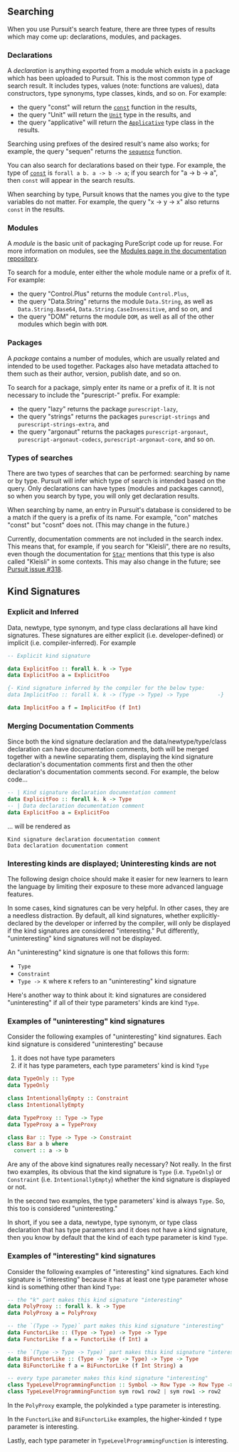 ## <a name="searching"></a>Searching

When you use Pursuit's search feature, there are three types of results which
may come up: declarations, modules, and packages.

### Declarations

A *declaration* is anything exported from a module which exists in a package
which has been uploaded to Pursuit. This is the most common type of search
result. It includes types, values (note: functions are values), data
constructors, type synonyms, type classes, kinds, and so on. For example:

* the query "const" will return the [`const`][] function in the results,
* the query "Unit" will return the [`Unit`][] type in the results, and
* the query "applicative" will return the [`Applicative`][] type class in the
  results.

Searching using prefixes of the desired result's name also works; for example,
the query "sequen" returns the [`sequence`][] function.

You can also search for declarations based on their type. For example, the type
of [`const`][] is `forall a b. a -> b -> a`; if you search for "a -> b -> a",
then `const` will appear in the search results.

When searching by type, Pursuit knows that the names you give to the type
variables do not matter. For example, the query "x -> y -> x" also returns
`const` in the results.

### Modules

A *module* is the basic unit of packaging PureScript code up for reuse. For more
information on modules, see the [Modules page in the documentation
repository][].

To search for a module, enter either the whole module name or a prefix of it.
For example:

- the query "Control.Plus" returns the module `Control.Plus`,
- the query "Data.String" returns the module `Data.String`, as well as
  `Data.String.Base64`, `Data.String.CaseInsensitive`, and so on, and
- the query "DOM" returns the module `DOM`, as well as all of the other modules
  which begin with `DOM`.

### Packages

A *package* contains a number of modules, which are usually related and
intended to be used together. Packages also have metadata attached to them such
as their author, version, publish date, and so on.

To search for a package, simply enter its name or a prefix of it. It is not
necessary to include the "purescript-" prefix. For example:

* the query "lazy" returns the package `purescript-lazy`,
* the query "strings" returns the packages `purescript-strings` and
  `purescript-strings-extra`, and
* the query "argonaut" returns the packages `purescript-argonaut`,
  `purescript-argonaut-codecs`, `purescript-argonaut-core`, and so on.

### Types of searches

There are two types of searches that can be performed: searching by name or by
type. Pursuit will infer which type of search is intended based on the query.
Only declarations can have types (modules and packages cannot), so when you
search by type, you will only get declaration results.

When searching by name, an entry in Pursuit's database is considered to be a
match if the query is a prefix of its name. For example, "con" matches "const"
but "cosnt" does not. (This may change in the future.)

Currently, documentation comments are not included in the search index. This
means that, for example, if you search for "Kleisli", there are no results,
even though the documentation for [`Star`][] mentions that this type is also
called "Kleisli" in some contexts. This may also change in the future; see
[Pursuit issue #318](https://github.com/purescript/pursuit/issues/318).

[`const`]: https://pursuit.purescript.org/packages/purescript-prelude/docs/Prelude#v:const
[`Applicative`]: https://pursuit.purescript.org/packages/purescript-prelude/docs/Prelude#t:Applicative
[`Unit`]: https://pursuit.purescript.org/packages/purescript-prelude/docs/Prelude#t:Unit
[`sequence`]: https://pursuit.purescript.org/packages/purescript-foldable-traversable/docs/Data.Traversable#t:Traversable
[Modules page in the documentation repository]: https://github.com/purescript/documentation/blob/master/language/Modules.md
[`Star`]: https://pursuit.purescript.org/packages/purescript-profunctor/docs/Data.Profunctor.Star#t:Star

## Kind Signatures

### Explicit and Inferred

Data, newtype, type synonym, and type class declarations all have kind
signatures. These signatures are either explicit (i.e. developer-defined)
or implicit (i.e. compiler-inferred). For example

```purescript
-- Explicit kind signature

data ExplicitFoo :: forall k. k -> Type
data ExplicitFoo a = ExplicitFoo

{- Kind signature inferred by the compiler for the below type:
data ImplicitFoo :: forall k. k -> (Type -> Type) -> Type         -}

data ImplicitFoo a f = ImplicitFoo (f Int)
```

### Merging Documentation Comments

Since both the kind signature declaration and the data/newtype/type/class
declaration can have documentation comments, both will be merged together
with a newline separating them, displaying the kind signature declaration's
documentation comments first and then the other declaration's documentation
comments second. For example, the below code...
```purescript
-- | Kind signature declaration documentation comment
data ExplicitFoo :: forall k. k -> Type
-- | Data declaration documentation comment
data ExplicitFoo a = ExplicitFoo
```
... will be rendered as
```
Kind signature declaration documentation comment
Data declaration documentation comment
```

### Interesting kinds are displayed; Uninteresting kinds are not

The following design choice should make it easier for new learners
to learn the language by limiting their exposure to these more
advanced language features.

In some cases, kind signatures can be very helpful. In other cases, they are
a needless distraction. By default, all kind signatures, whether explicitly-
declared by the developer or inferred by the compiler, will only be displayed
if the kind signatures are considered "interesting." Put differently,
"uninteresting" kind signatures will not be displayed.

An "uninteresting" kind signature is one that follows this form:
- `Type`
- `Constraint`
- `Type -> K` where `K` refers to an "uninteresting" kind signature

Here's another way to think about it: kind signatures are considered
"uninteresting" if all of their type parameters' kinds are kind `Type`.

### Examples of "uninteresting" kind signatures

Consider the following examples of "uninteresting" kind signatures. Each
kind signature is considered "uninteresting" because
1. it does not have type parameters
2. if it has type parameters, each type parameters' kind is kind `Type`

```purescript
data TypeOnly :: Type
data TypeOnly

class IntentionallyEmpty :: Constraint
class IntentionallyEmpty

data TypeProxy :: Type -> Type
data TypeProxy a = TypeProxy

class Bar :: Type -> Type -> Constraint
class Bar a b where
  convert :: a -> b
```
Are any of the above kind signatures really necessary? Not really.
In the first two examples, its obvious that the kind signature is
`Type` (i.e. `TypeOnly`) or `Constraint` (i.e. `IntentionallyEmpty`) whether
the kind signature is displayed or not.

In the second two examples, the type parameters' kind is always `Type`.
So, this too is considered "uninteresting."

In short, if you see a data, newtype, type synonym, or type class declaration
that has type parameters and it does not have a kind signature, then you
know by default that the kind of each type parameter is kind `Type`.

### Examples of "interesting" kind signatures

Consider the following examples of "interesting" kind signatures.
Each kind signature is "interesting" because it has at least one
type parameter whose kind is something other than kind `Type`:
```purescript
-- the "k" part makes this kind signature "interesting"
data PolyProxy :: forall k. k -> Type
data PolyProxy a = PolyProxy

-- the `(Type -> Type)` part makes this kind signature "interesting"
data FunctorLike :: (Type -> Type) -> Type -> Type
data FunctorLike f a = FunctorLike (f Int) a

-- the `(Type -> Type -> Type)` part makes this kind signature "interesting"
data BiFunctorLike :: (Type -> Type -> Type) -> Type -> Type
data BiFunctorLike f a = BiFunctorLike (f Int String) a

-- every type parameter makes this kind signature "interesting"
class TypeLevelProgrammingFunction :: Symbol -> Row Type -> Row Type -> Constraint
class TypeLevelProgrammingFunction sym row1 row2 | sym row1 -> row2
```

In the `PolyProxy` example, the polykinded `a` type parameter is interesting.

In the `FunctorLike` and `BiFunctorLike` examples, the higher-kinded `f`
type parameter is interesting.

Lastly, each type parameter in `TypeLevelProgrammingFunction` is interesting.
